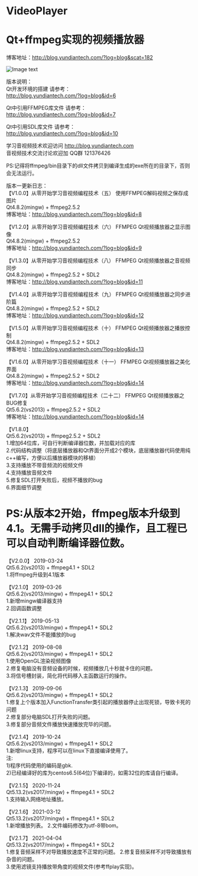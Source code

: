 # VideoPlayer
# Qt+ffmpeg实现的视频播放器  
博客地址：http://blog.yundiantech.com/?log=blog&scat=182  

![Image text](https://raw.githubusercontent.com/yundiantech/VideoPlayer/master/screenshot.jpg)


版本说明：  
Qt开发环境的搭建 请参考：  
http://blog.yundiantech.com/?log=blog&id=6  

Qt中引用FFMPEG库文件 请参考：  
http://blog.yundiantech.com/?log=blog&id=7  

Qt中引用SDL库文件 请参考：  
http://blog.yundiantech.com/?log=blog&id=10  

学习音视频技术欢迎访问 http://blog.yundiantech.com  
音视频技术交流讨论欢迎加 QQ群 121376426    

PS:记得将ffmpeg/bin目录下的dll文件拷贝到编译生成的exe所在的目录下，否则会无法运行。  

版本一更新日志：  
【V1.0.0】从零开始学习音视频编程技术（五） 使用FFMPEG解码视频之保存成图片  
Qt4.8.2(mingw) + ffmpeg2.5.2  
博客地址：http://blog.yundiantech.com/?log=blog&id=8  

【V1.2.0】从零开始学习音视频编程技术（六） FFMPEG Qt视频播放器之显示图像  
Qt4.8.2(mingw) + ffmpeg2.5.2  
博客地址：http://blog.yundiantech.com/?log=blog&id=9  

【V1.3.0】从零开始学习音视频编程技术（八） FFMPEG Qt视频播放器之音视频同步  
Qt4.8.2(mingw) + ffmpeg2.5.2 + SDL2  
博客地址：http://blog.yundiantech.com/?log=blog&id=11  

【V1.4.0】从零开始学习音视频编程技术（九） FFMPEG Qt视频播放器之同步进阶篇  
Qt4.8.2(mingw) + ffmpeg2.5.2 + SDL2  
博客地址：http://blog.yundiantech.com/?log=blog&id=12  

【V1.5.0】从零开始学习音视频编程技术（十） FFMPEG Qt视频播放器之播放控制  
Qt4.8.2(mingw) + ffmpeg2.5.2 + SDL2  
博客地址：http://blog.yundiantech.com/?log=blog&id=13  

【V1.6.0】从零开始学习音视频编程技术（十一） FFMPEG Qt视频播放器之美化界面    
Qt4.8.2(mingw) + ffmpeg2.5.2 + SDL2  
博客地址：http://blog.yundiantech.com/?log=blog&id=14  

【V1.7.0】从零开始学习音视频编程技术（二十二） FFMPEG Qt视频播放器之BUG修复  
Qt5.6.2(vs2013) + ffmpeg2.5.2 + SDL2  
博客地址：http://blog.yundiantech.com/?log=blog&id=14  

【V1.8.0】  
Qt5.6.2(vs2013) + ffmpeg2.5.2 + SDL2  
1.增加64位库，可自行判断编译器位数，并加载对应的库  
2.代码结构调整（将底层播放器和Qt界面分开成2个模块，底层播放器代码使用纯c++编写，方便以后播放器模块的移植）  
3.支持播放不带音频流的视频文件  
4.支持播放音频文件  
5.修复SDL打开失败后，视频不播放的bug  
6.界面细节调整  

# PS:从版本2开始，ffmpeg版本升级到4.1。无需手动拷贝dll的操作，且工程已可以自动判断编译器位数。
【V2.0.0】 2019-03-24  
Qt5.6.2(vs2013) + ffmpeg4.1 + SDL2  
1.将ffmpeg升级到4.1版本  

【V2.1.0】 2019-03-26  
Qt5.6.2(vs2013/mingw) + ffmpeg4.1 + SDL2  
1.新增mingw编译器支持  
2.回调函数调整  
 
【V2.1.1】 2019-05-13  
Qt5.6.2(vs2013/mingw) + ffmpeg4.1 + SDL2  
1.解决wav文件不能播放的bug

【V2.1.2】 2019-08-08  
Qt5.6.2(vs2013/mingw) + ffmpeg4.1 + SDL2  
1.使用OpenGL渲染视频图像   
2.修复电脑没有音频设备的时候，视频播放几十秒就卡住的问题。   
3.将信号槽封装，简化将代码移入主函数运行的操作。 

【V2.1.3】 2019-09-06  
Qt5.6.2(vs2013/mingw) + ffmpeg4.1 + SDL2  
1.修复上个版本加入FunctionTransfer类引起的播放器停止出现死锁，导致卡死的问题  
2.修复部分电脑SDL打开失败的问题。  
3.修复部分音频文件播放快速播放完毕的问题。  

【V2.1.4】 2019-10-24  
Qt5.6.2(vs2013/mingw) + ffmpeg4.1 + SDL2  
1.新增linux支持，程序可以在linux下直接编译使用了。  
注:  
1)程序代码使用的编码是gbk.  
2)已经编译好的库为centos6.5(64位)下编译的，如需32位的库请自行编译。 

【V2.1.5】 2020-11-24  
Qt5.13.2(vs2017/mingw) + ffmpeg4.1 + SDL2  
1.支持输入网络地址播放。 

【V2.1.6】 2021-03-12  
Qt5.13.2(vs2017/mingw) + ffmpeg4.1 + SDL2  
1.新增播放列表。 
2.文件编码修改为utf-8带bom。  

【V2.1.7】 2021-04-04  
Qt5.13.2(vs2017/mingw) + ffmpeg4.1 + SDL2  
1.修复音频采样不对导致播放速度不正常的问题。
2.修复音频采样不对导致播放有杂音的问题。  
3.使用滤镜支持播放带角度的视频文件(参考ffplay实现)。  
  

